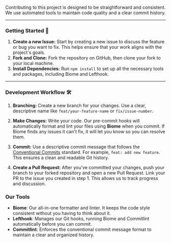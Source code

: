 Contributing to this project is designed to be straightforward and consistent. We use automated tools to maintain code quality and a clear commit history.

***

### Getting Started 🚀

1.  **Create a new Issue:** Start by creating a new issue to discuss the feature or bug you want to fix. This helps ensure that your work aligns with the project's goals.
2.  **Fork and Clone:** Fork the repository on GitHub, then clone your fork to your local machine.
3.  **Install Dependencies:** Run `npm install` to set up all the necessary tools and packages, including Biome and Lefthook.

***

### Development Workflow 🛠️

1.  **Branching:** Create a new branch for your changes. Use a clear, descriptive name like `feat/your-feature-name` or `fix/issue-number`.

2.  **Make Changes:** Write your code. Our pre-commit hooks will automatically format and lint your files using **Biome** when you commit. If Biome finds any issues it can't fix, it will let you know so you can resolve them.

3.  **Commit:** Use a descriptive commit message that follows the [Conventional Commits](https://www.conventionalcommits.org/) standard. For example, `feat: add new feature`. This ensures a clean and readable Git history.

4.  **Create a Pull Request:** After you've committed your changes, push your branch to your forked repository and open a new Pull Request. Link your PR to the issue you created in step 1. This allows us to track progress and discussion.

### Our Tools

* **Biome**: Our all-in-one formatter and linter. It keeps the code style consistent without you having to think about it.
* **Lefthook**: Manages our Git hooks, running Biome and Commitlint automatically before you can commit.
* **Commitlint**: Enforces the conventional commit message format to maintain a clear and organized history.